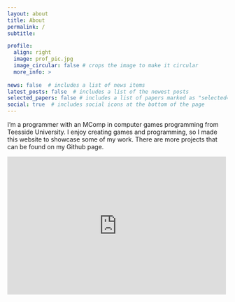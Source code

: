 ```yaml
---
layout: about
title: About
permalink: /
subtitle:

profile:
  align: right
  image: prof_pic.jpg
  image_circular: false # crops the image to make it circular
  more_info: >
 
news: false  # includes a list of news items
latest_posts: false  # includes a list of the newest posts
selected_papers: false # includes a list of papers marked as "selected={true}"
social: true  # includes social icons at the bottom of the page
---
```


I’m a programmer with an MComp in computer games programming from Teesside University. I enjoy creating games and programming, so I made this website to showcase some of my work. There are more projects that can be found on my Github page. 

<div class="row mt-3">
    <div class="col-sm mt-3 mt-md-0">
        <iframe width="500" height="315" src="https://www.youtube.com/embed/xd4KbF6xQXA?si=_Da0fXXxMLLeHKcJ" title="YouTube video player" frameborder="0" allow="accelerometer; autoplay; clipboard-write; encrypted-media; gyroscope; picture-in-picture; web-share" allowfullscreen></iframe>
    </div>
</div>

